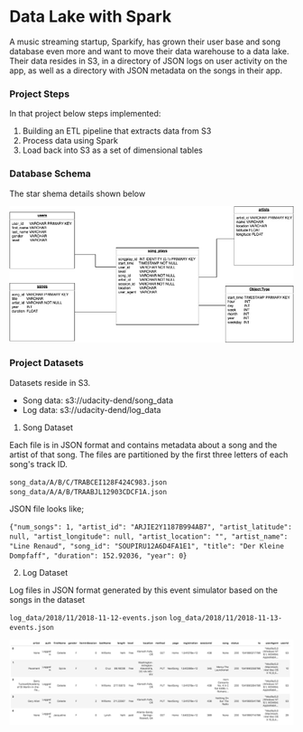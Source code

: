 # Data Lake with Spark 

A music streaming startup, Sparkify, has grown their user base and song database even more and want to move their data warehouse to a data lake. Their data resides in S3, in a directory of JSON logs on user activity on the app, as well as a directory with JSON metadata on the songs in their app.

### Project Steps

In that project below steps implemented:

1. Building an ETL pipeline that extracts data from S3
2. Process data using Spark 
3. Load back into S3 as a set of dimensional tables


### Database Schema

The star shema details shown below

![redshift_warehouse-star_schema](redshift_warehouse-star_schema.png)


### Project Datasets

Datasets reside in S3.

* Song data: s3://udacity-dend/song_data 
* Log data: s3://udacity-dend/log_data 


1. Song Dataset

Each file is in JSON format and contains metadata about a song and the artist of that song. The files are partitioned by the first three letters of each song's track ID.

`song_data/A/B/C/TRABCEI128F424C983.json song_data/A/A/B/TRAABJL12903CDCF1A.json`

JSON file looks like;

`{"num_songs": 1, "artist_id": "ARJIE2Y1187B994AB7", "artist_latitude": null, "artist_longitude": null, "artist_location": "", "artist_name": "Line Renaud", "song_id": "SOUPIRU12A6D4FA1E1", "title": "Der Kleine Dompfaff", "duration": 152.92036, "year": 0}`

2. Log Dataset

Log files in JSON format generated by this event simulator based on the songs in the dataset

`log_data/2018/11/2018-11-12-events.json`
`log_data/2018/11/2018-11-13-events.json`

![log-data](log-data.png)







